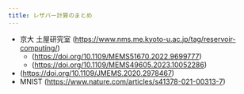 ```yaml
---
title: レザバー計算のまとめ
---
```


- 京大 土屋研究室 (https://www.nms.me.kyoto-u.ac.jp/tag/reservoir-computing/)
  - (https://doi.org/10.1109/MEMS51670.2022.9699777)
  - (https://doi.org/10.1109/MEMS49605.2023.10052286)
- (https://doi.org/10.1109/JMEMS.2020.2978467)
- MNIST (https://www.nature.com/articles/s41378-021-00313-7)
